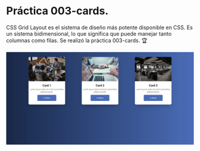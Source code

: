 # Práctica 003-cards.
CSS Grid Layout es el sistema de diseño más potente disponible en CSS. Es un sistema bidimensional, lo que significa que puede manejar tanto columnas como filas. Se realizó la práctica 003-cards.  🏆 <br><br>
<img src="pweb.png" alt="Práctica 003-cards |Front-end developer| tecnologías utilizadas HTML, Css y CSS Grid.">

